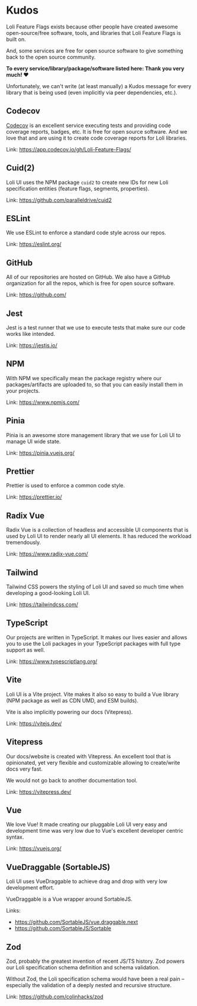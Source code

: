 # Kudos

Loli Feature Flags exists because other people have created awesome open-source/free software, tools, and libraries
that Loli Feature Flags is built on.

And, some services are free for open source software to give something back to the open source community.

**To every service/library/package/software listed here: Thank you very much! ❤️**

Unfortunately, we can't write (at least manually) a Kudos message for every library
that is being used (even implicitly via peer dependencies, etc.).

## Codecov

[Codecov](https://about.codecov.io/) is an excellent service executing tests and providing code coverage reports, badges, etc.
It is free for open source software. And we love that and are using it to create code coverage reports
for Loli libraries. 

Link: https://app.codecov.io/gh/Loli-Feature-Flags/

## Cuid(2)

Loli UI uses the NPM package `cuid2` to create new IDs for new
Loli specification entities (feature flags, segments, properties).

Link: https://github.com/paralleldrive/cuid2

## ESLint

We use ESLint to enforce a standard code style across our repos.

Link: https://eslint.org/

## GitHub

All of our repositories are hosted on GitHub. We also have a GitHub organization
for all the repos, which is free for open source software.

Link: https://github.com/

## Jest

Jest is a test runner that we use to execute tests that make sure our code works like intended.

Link: https://jestjs.io/

## NPM

With NPM we specifically mean the package registry where our packages/artifacts are uploaded to, so
that you can easily install them in your projects.

Link: https://www.npmjs.com/

## Pinia

Pinia is an awesome store management library that we use for Loli UI to manage UI wide state.

Link: https://pinia.vuejs.org/

## Prettier

Prettier is used to enforce a common code style.

Link: https://prettier.io/

## Radix Vue

Radix Vue is a collection of headless and accessible UI components that is used by Loli UI
to render nearly all UI elements. It has reduced the workload tremendously.

Link: https://www.radix-vue.com/

## Tailwind

Tailwind CSS powers the styling of Loli UI and saved so much time when developing a
good-looking Loli UI.

Link: https://tailwindcss.com/

## TypeScript

Our projects are written in TypeScript. It makes our lives easier and allows you to use
the Loli packages in your TypeScript packages with full type support as well.

Link: https://www.typescriptlang.org/

## Vite

Loli UI is a Vite project. Vite makes it also so easy to build a Vue library (NPM package as well as CDN UMD, and ESM builds).

Vite is also implicitly powering our docs (Vitepress).

Link: https://vitejs.dev/

## Vitepress

Our docs/website is created with Vitepress. An excellent tool that is opinionated, yet very flexible and customizable
allowing to create/write docs very fast.

We would not go back to another documentation tool.

Link: https://vitepress.dev/

## Vue

We love Vue! It made creating our pluggable Loli UI very easy and development time was very low due to
Vue's excellent developer centric syntax.

Link: https://vuejs.org/

## VueDraggable (SortableJS)

Loli UI uses VueDraggable to achieve drag and drop with very low development effort.

VueDraggable is a Vue wrapper around SortableJS.

Links:
- https://github.com/SortableJS/vue.draggable.next
- https://github.com/SortableJS/Sortable

## Zod

Zod, probably the greatest invention of recent JS/TS history. Zod powers our Loli specification schema
definition and schema validation.

Without Zod, the Loli specification schema would have been a real pain – especially the validation
of a deeply nested and recursive structure.

Link: https://github.com/colinhacks/zod
